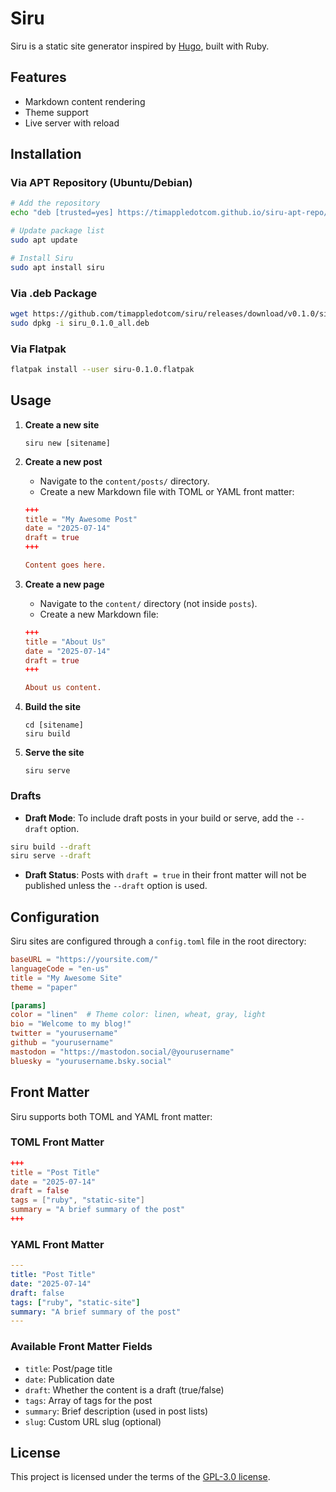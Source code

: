 # Siru

Siru is a static site generator inspired by [Hugo](https://gohugo.io/), built with Ruby.

## Features
- Markdown content rendering
- Theme support
- Live server with reload

## Installation

### Via APT Repository (Ubuntu/Debian)

```bash
# Add the repository
echo "deb [trusted=yes] https://timappledotcom.github.io/siru-apt-repo/ stable main" | sudo tee /etc/apt/sources.list.d/siru.list

# Update package list
sudo apt update

# Install Siru
sudo apt install siru
```

### Via .deb Package

```bash
wget https://github.com/timappledotcom/siru/releases/download/v0.1.0/siru_0.1.0_all.deb
sudo dpkg -i siru_0.1.0_all.deb
```

### Via Flatpak

```bash
flatpak install --user siru-0.1.0.flatpak
```

## Usage

1. **Create a new site**
   ```
   siru new [sitename]
   ```

2. **Create a new post**
   - Navigate to the `content/posts/` directory.
   - Create a new Markdown file with TOML or YAML front matter:
   
   ```toml
   +++
   title = "My Awesome Post"
   date = "2025-07-14"
   draft = true
   +++
   
   Content goes here.
   ```

3. **Create a new page**
   - Navigate to the `content/` directory (not inside `posts`).
   - Create a new Markdown file:

   ```toml
   +++
   title = "About Us"
   date = "2025-07-14"
   draft = true
   +++

   About us content.
   ```

4. **Build the site**
   ```
   cd [sitename]
   siru build
   ```

5. **Serve the site**
   ```
   siru serve
   ```

### Drafts

- **Draft Mode**: To include draft posts in your build or serve, add the `--draft` option.

```bash
siru build --draft
siru serve --draft
```

- **Draft Status**: Posts with `draft = true` in their front matter will not be published unless the `--draft` option is used.

## Configuration

Siru sites are configured through a `config.toml` file in the root directory:

```toml
baseURL = "https://yoursite.com/"
languageCode = "en-us"
title = "My Awesome Site"
theme = "paper"

[params]
color = "linen"  # Theme color: linen, wheat, gray, light
bio = "Welcome to my blog!"
twitter = "yourusername"
github = "yourusername"
mastodon = "https://mastodon.social/@yourusername"
bluesky = "yourusername.bsky.social"
```

## Front Matter

Siru supports both TOML and YAML front matter:

### TOML Front Matter
```toml
+++
title = "Post Title"
date = "2025-07-14"
draft = false
tags = ["ruby", "static-site"]
summary = "A brief summary of the post"
+++
```

### YAML Front Matter
```yaml
---
title: "Post Title"
date: "2025-07-14"
draft: false
tags: ["ruby", "static-site"]
summary: "A brief summary of the post"
---
```

### Available Front Matter Fields
- `title`: Post/page title
- `date`: Publication date
- `draft`: Whether the content is a draft (true/false)
- `tags`: Array of tags for the post
- `summary`: Brief description (used in post lists)
- `slug`: Custom URL slug (optional)

## License

This project is licensed under the terms of the [GPL-3.0 license](LICENSE).
